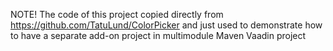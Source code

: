 NOTE! The code of this project copied directly from https://github.com/TatuLund/ColorPicker
and just used to demonstrate how to have a separate add-on project in multimodule Maven Vaadin project